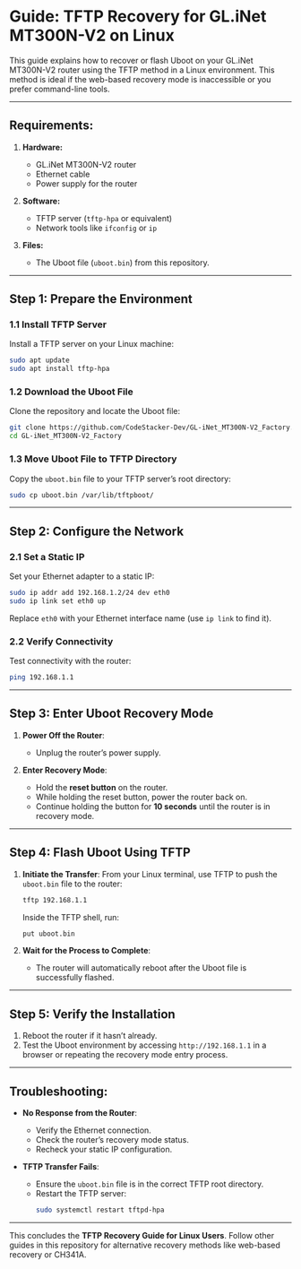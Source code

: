 
# Guide: TFTP Recovery for GL.iNet MT300N-V2 on Linux

This guide explains how to recover or flash Uboot on your GL.iNet MT300N-V2 router using the TFTP method in a Linux environment. This method is ideal if the web-based recovery mode is inaccessible or you prefer command-line tools.

---

## Requirements:
1. **Hardware:**
   - GL.iNet MT300N-V2 router
   - Ethernet cable
   - Power supply for the router

2. **Software:**
   - TFTP server (`tftp-hpa` or equivalent)
   - Network tools like `ifconfig` or `ip`

3. **Files:**
   - The Uboot file (`uboot.bin`) from this repository.

---

## Step 1: Prepare the Environment

### 1.1 Install TFTP Server
Install a TFTP server on your Linux machine:
```bash
sudo apt update
sudo apt install tftp-hpa
```

### 1.2 Download the Uboot File
Clone the repository and locate the Uboot file:
```bash
git clone https://github.com/CodeStacker-Dev/GL-iNet_MT300N-V2_Factory.git
cd GL-iNet_MT300N-V2_Factory
```

### 1.3 Move Uboot File to TFTP Directory
Copy the `uboot.bin` file to your TFTP server’s root directory:
```bash
sudo cp uboot.bin /var/lib/tftpboot/
```

---

## Step 2: Configure the Network

### 2.1 Set a Static IP
Set your Ethernet adapter to a static IP:
```bash
sudo ip addr add 192.168.1.2/24 dev eth0
sudo ip link set eth0 up
```
Replace `eth0` with your Ethernet interface name (use `ip link` to find it).

### 2.2 Verify Connectivity
Test connectivity with the router:
```bash
ping 192.168.1.1
```

---

## Step 3: Enter Uboot Recovery Mode

1. **Power Off the Router**:
   - Unplug the router’s power supply.

2. **Enter Recovery Mode**:
   - Hold the **reset button** on the router.
   - While holding the reset button, power the router back on.
   - Continue holding the button for **10 seconds** until the router is in recovery mode.

---

## Step 4: Flash Uboot Using TFTP

1. **Initiate the Transfer**:
   From your Linux terminal, use TFTP to push the `uboot.bin` file to the router:
   ```bash
   tftp 192.168.1.1
   ```
   Inside the TFTP shell, run:
   ```bash
   put uboot.bin
   ```

2. **Wait for the Process to Complete**:
   - The router will automatically reboot after the Uboot file is successfully flashed.

---

## Step 5: Verify the Installation

1. Reboot the router if it hasn’t already.
2. Test the Uboot environment by accessing `http://192.168.1.1` in a browser or repeating the recovery mode entry process.

---

## Troubleshooting:
- **No Response from the Router**:
  - Verify the Ethernet connection.
  - Check the router’s recovery mode status.
  - Recheck your static IP configuration.

- **TFTP Transfer Fails**:
  - Ensure the `uboot.bin` file is in the correct TFTP root directory.
  - Restart the TFTP server:
    ```bash
    sudo systemctl restart tftpd-hpa
    ```

---

This concludes the **TFTP Recovery Guide for Linux Users**. Follow other guides in this repository for alternative recovery methods like web-based recovery or CH341A.
